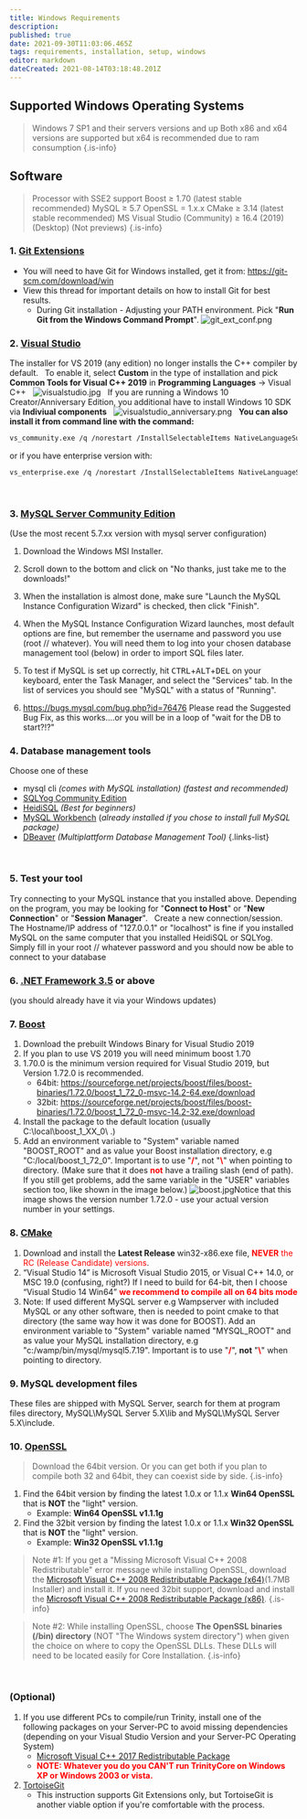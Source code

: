 ```yaml
---
title: Windows Requirements
description: 
published: true
date: 2021-09-30T11:03:06.465Z
tags: requirements, installation, setup, windows
editor: markdown
dateCreated: 2021-08-14T03:18:48.201Z
---
```


## Supported Windows Operating Systems

> Windows 7 SP1 and their servers versions and up
> Both x86 and x64 versions are supported but x64 is recommended due to ram consumption
{.is-info}

## Software
> Processor with SSE2 support
> Boost ≥ 1.70 (latest stable recommended)
> MySQL ≥ 5.7
> OpenSSL = 1.x.x
> CMake ≥ 3.14 (latest stable recommended)
> MS Visual Studio (Community) ≥ 16.4 (2019) (Desktop) (Not previews)
{.is-info}

### 1. [Git Extensions](http://sourceforge.net/projects/gitextensions/)
- You will need to have Git for Windows installed, get it from: https://git-scm.com/download/win
- View this thread for important details on how to install Git for best results.
&nbsp;
	- During Git installation - Adjusting your PATH environment. Pick "**Run Git from the Windows Command Prompt**".
		![git_ext_conf.png](/git_ext_conf.png)
&nbsp;

### 2. [Visual Studio](https://visualstudio.microsoft.com/thank-you-downloading-visual-studio/?sku=community&rel=16&utm_medium=microsoft&utm_source=docs.microsoft.com&utm_campaign=download+from+relnotes&utm_content=vs2019ga+button)
The installer for VS 2019 (any edition) no longer installs the C++ compiler by default.
&nbsp;
To enable it, select **Custom** in the type of installation and pick **Common Tools for Visual C++ 2019** in **Programming Languages** -> Visual C++
&nbsp;
![visualstudio.jpg](/visualstudio.jpg)
&nbsp;
If you are running a Windows 10 Creator/Anniversary Edition, you additional have to install Windows 10 SDK via **Indiviual components**
&nbsp;
![visualstudio_anniversary.png](/visualstudio_anniversary.png)
&nbsp;
**You can also install it from command line with the command:**
<div class="next-codeblock-no-line-numbers"></div>

```bash
vs_community.exe /q /norestart /InstallSelectableItems NativeLanguageSupport_Group
```
or if you have enterprise version with:
<div class="next-codeblock-no-line-numbers"></div>

```bash
vs_enterprise.exe /q /norestart /InstallSelectableItems NativeLanguageSupport_Group
```
&nbsp;

### 3. [MySQL Server Community Edition](https://dev.mysql.com/downloads/mysql/5.7.html)

(Use the most recent 5.7.xx version with mysql server configuration)
1. Download the Windows MSI Installer. 
2. Scroll down to the bottom and click on "No thanks, just take me to the downloads!"
3. When the installation is almost done, make sure "Launch the MySQL Instance Configuration Wizard" is checked, then click "Finish".
4. When the MySQL Instance Configuration Wizard launches, most default options are fine, but remember the username and password you use (root // whatever). You will need them to log into your chosen database management tool (below) in order to import SQL files later.
5. To test if MySQL is set up correctly, hit <kbd>CTRL</kbd>+<kbd>ALT</kbd>+<kbd>DEL</kbd> on your keyboard, enter the Task Manager, and select the "Services" tab. In the list of services you should see "MySQL" with a status of "Running".

6. https://bugs.mysql.com/bug.php?id=76476
  Please read the Suggested Bug Fix, as this works....or you will be in a loop of "wait for the DB to start?!?"
&nbsp;

### 4. Database management tools
Choose one of these

- mysql cli *(comes with MySQL installation)* 
*(fastest and recommended)*
- [SQLYog Community Edition](https://github.com/webyog/sqlyog-community/wiki/Downloads)
- [HeidiSQL](http://www.heidisql.com/download.php) *(Best for beginners)*
- [MySQL Workbench](http://dev.mysql.com/downloads/workbench/) (*already installed if you chose to install full MySQL package)*
- [DBeaver](https://dbeaver.io/) *(Multiplattform Database Management Tool)*
{.links-list}

&nbsp;

### 5. Test your tool
Try connecting to your MySQL instance that you installed above. Depending on the program, you may be looking for "**Connect to Host**" or "**New Connection**" or "**Session Manager**".
&nbsp;
	Create a new connection/session. The Hostname/IP address of "127.0.0.1" or "localhost" is fine if you installed MySQL on the same computer that you installed HeidiSQL or SQLYog. Simply fill in your root // whatever password and you should now be able to connect to your database
&nbsp;

### 6. [.NET Framework 3.5](http://www.microsoft.com/downloads/details.aspx?FamilyId=333325FD-AE52-4E35-B531-508D977D32A6&amp;displaylang=en) or above
(you should already have it via your Windows updates)
&nbsp;

### 7. [Boost](http://www.boost.org/)
1. Download the prebuilt Windows Binary for Visual Studio 2019
2. If you plan to use VS 2019 you will need minimum boost 1.70 
3. 1.70.0 is the minimum version required for Visual Studio 2019, but Version 1.72.0 is recommended.
	- 64bit: https://sourceforge.net/projects/boost/files/boost-binaries/1.72.0/boost_1_72_0-msvc-14.2-64.exe/download
	- 32bit: https://sourceforge.net/projects/boost/files/boost-binaries/1.72.0/boost_1_72_0-msvc-14.2-32.exe/download
4. Install the package to the default location (usually C:\local\boost_1_XX_0\ .)
5. Add an environment variable to "System" variable named "BOOST_ROOT" and as value your Boost installation directory, e.g "C:/local/boost_1_72_0". Important is to use "**<span style="color:red">/</span>**", not "**<span style="color:red">\\</span>**"  when pointing to directory.
(Make sure that it does **<span style="color:red">not</span>** have a trailing slash (end of path). If you still get problems, add the same variable in the "USER" variables section too, like shown in the image below.)
![boost.jpg](/boost.jpg)Notice that this image shows the version number 1.72.0 - use your actual version number in your settings.
&nbsp;

### 8. [CMake](https://cmake.org/download/)

1. Download and install the **Latest Release** win32-x86.exe file, **<span style="color:red">NEVER</span>** <span style="color:red">the RC (Release Candidate) versions</span>.
2. “Visual Studio 14” is Microsoft Visual Studio 2015, or Visual C++ 14.0, or MSC 19.0 (confusing, right?) If I need to build for 64-bit, then I choose “Visual Studio 14 Win64” **<span style="color:red">we recommend to compile all on 64 bits mode</span>**
3. Note: If used different MySQL server e.g Wampserver with included MySQL or any other software, then is needed to point cmake to that directory (the same way how it was done for BOOST). Add an environment variable to "System" variable named "MYSQL_ROOT" and as value your MySQL installation directory, e.g "c:/wamp/bin/mysql/mysql5.7.19". Important is to use "**<span style="color:red">/</span>**", **not** "**<span style="color:red">\\</span>**"  when pointing to directory.
&nbsp;

### 9. MySQL development files
These files are shipped with MySQL Server, search for them at program files directory, MySQL\MySQL Server 5.X\lib and MySQL\MySQL Server 5.X\include.
&nbsp;

### 10. [OpenSSL](http://www.slproweb.com/products/Win32OpenSSL.html)
> Download the 64bit version. Or you can get both if you plan to compile both 32 and 64bit, they can coexist side by side.
{.is-info}

1. Find the 64bit version by finding the latest 1.0.x or 1.1.x **Win64 OpenSSL** that is **NOT** the "light" version.
	- Example: **Win64 OpenSSL v1.1.1g**
&nbsp;
2. Find the 32bit version by finding the latest 1.0.x or 1.1.x **Win32 OpenSSL** that is **NOT** the "light" version.
	- Example: **Win32 OpenSSL v1.1.1g**
&nbsp;

> Note #1: If you get a "Missing Microsoft Visual C++ 2008 Redistributable" error message while installing OpenSSL,
> download the [Microsoft Visual C++ 2008 Redistributable Package (x64)](http://www.microsoft.com/en-us/download/details.aspx?id=29)(1.7MB Installer) and install it.
> If you need 32bit support, download and install the [Microsoft Visual C++ 2008 Redistributable Package (x86)](http://www.microsoft.com/en-us/download/details.aspx?id=15336).
{.is-info}

> Note #2: While installing OpenSSL, choose **The OpenSSL binaries (/bin) directory** (NOT "The Windows system directory")
> when given the choice on where to copy the OpenSSL DLLs. These DLLs will need to be located easily for Core Installation.
{.is-info}

&nbsp;
### (Optional)

1. If you use different PCs to compile/run Trinity, install one of the following packages on your Server-PC to avoid missing dependencies (depending on your Visual Studio Version and your Server-PC Operating System)
	- [Microsoft Visual C++ 2017 Redistributable Package](https://go.microsoft.com/fwlink/?LinkId=746572)
	- **<span style="color:red">NOTE: Whatever you do you CAN'T run TrinityCore on Windows XP or Windows 2003 or vista.</span>**
2. [TortoiseGit](http://code.google.com/p/tortoisegit/)
	- This instruction supports Git Extensions only, but TortoiseGit is another viable option if you're comfortable with the process.
